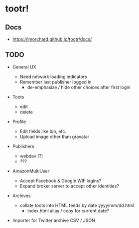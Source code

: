 # tootr!

## Docs

* <https://lmorchard.github.io/tootr/docs/>

## TODO

* General UX
  * Need network loading indicators
  * Remember last publisher logged in
    * de-emphasize / hide other choices after first login

* Toots
  * edit
  * delete

* Profile
  * Edit fields like bio, etc.
  * Upload image other than gravatar

* Publishers
  * webdav (?)
  * ???

* AmazonMultiUser
  * Accept Facebook & Google WIF logins?
  * Expand broker server to accept other identities?

* Archives
  * collate toots into HTML feeds by date yyyy/mm/dd.html
    * index.html alias / copy for current date?

* Importer for Twitter archive CSV / JSON
